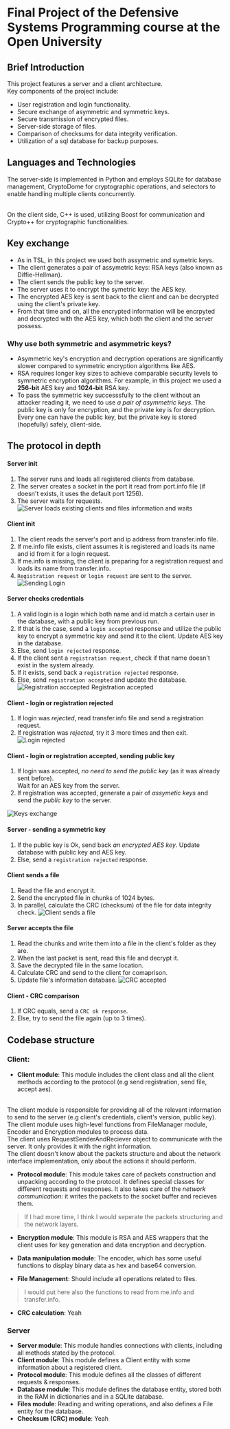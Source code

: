 # Final Project of the Defensive Systems Programming course at the Open University

## Brief Introduction
This project features a server and a client architecture. 
<br>
Key components of the project include:
<br>

- User registration and login functionality.
- Secure exchange of asymmetric and symmetric keys.
- Secure transmission of encrypted files.
- Server-side storage of files.
- Comparison of checksums for data integrity verification.
- Utilization of a sql database for backup purposes.

## Languages and Technologies

The server-side is implemented in Python and employs SQLite for database management, CryptoDome for cryptographic operations, and selectors to enable handling multiple clients concurrently.

<br>
On the client side, C++ is used, utilizing Boost for communication and Crypto++ for cryptographic functionalities.
<br>

## Key exchange
- As in TSL, in this project we used both assymetric and symetric keys.
- The client generates a pair of assymetric keys: RSA keys (also known as Diffie-Hellman).
- The client sends the public key to the server.
- The server uses it to encrypt the symetric key: the AES key.
- The encrypted AES key is sent back to the client and can be decrypted using the client's private key.
- From that time and on, all the encrypted information will be encrpyted and decrypted with the AES key, which both the client and the server possess.

### Why use both symmetric and asymmetric keys?
- Asymmetric key's encryption and decryption operations are significantly slower compared to symmetric encryption algorithms like AES. 
- RSA requires longer key sizes to achieve comparable security levels to symmetric encryption algorithms. For example, in this project we used a **256-bit** AES key and **1024-bit** RSA key.
- To pass the symmetric key successsfully to the client without an attacker reading it, we need to use *a pair of asymmetric keys*. The public key is only for encryption, and the private key is for decryption. Every one can have the public key, but the private key is stored (hopefully) safely, client-side.

## The protocol in depth

#### Server init
1. The server runs and loads all registered clients from database.
2. The server creates a socket in the port it read from port.info file (if doesn't exists, it uses the default port 1256).
3. The server waits for requests.
![Server loads existing clients and files information and waits](images\server_init.png)
#### Client init
1. The client reads the server's port and ip address from transfer.info file.
2. If me.info file exists, client assumes it is registered and loads its name and id from it for a login request.
3. If me.info is missing, the client is preparing for a registration request and loads its name from transfer.info.
4. `Registration request` or `login request` are sent to the server.
![Sending Login](images/sending_login.png)
 
#### Server checks credentials
1. A valid login is a login which both name and id match a certain user in the database, with a public key from previous run.
2. If that is the case, send a `login accepted` response and utilize the public key to encrypt a symmetric key and send it to the client. Update AES key in the database.
3. Else, send `login rejected` response.
4. If the client sent a `registration request`, check if that name doesn't exist in the system already.
5. If it exists, send back a `registration rejected` response.
6. Else, send `registration accepted` and update the database.
![Registration acccepted](images/registration_accepted.png)
Registration accepted
#### Client - login or registration rejected
1. If login was _rejected_, read transfer.info file and send a registration request.
2. If registration was _rejected_, try it 3 more times and then exit.
![Login rejected](images/login_rejected.png)

#### Client - login or registration accepted, sending public key
1. If login was accepted, *no need to send the public key* (as it was already sent before).<br> Wait for an AES key from the server.
2. If registration was accepted, generate a pair of _assymetic keys_ and send the _public key_ to the server.

![Keys exchange](images/keys_exchange_client.png)

#### Server - sending a symmetric key
1. If the public key is Ok, send back _an encrypted AES key_. Update database with public key and AES key.
2. Else, send a `registration rejected` response.

#### Client sends a file
1. Read the file and encrypt it.
2. Send the encrypted file in chunks of 1024 bytes.
3. In parallel, calculate the CRC (checksum) of the file for data integrity check.
![Client sends a file](images/client_send_file.png)

#### Server accepts the file
1. Read the chunks and write them into a file in the client's folder as they are.
2. When the last packet is sent, read this file and decrypt it.
3. Save the decrypted file in the same location.
4. Calculate CRC and send to the client for comaprison.
4. Update file's information database.
![CRC accepted](images/crc_server.png)
#### Client - CRC comparison
1. If CRC equals, send a `CRC ok response`.
2. Else, try to send the file again (up to 3 times).

## Codebase structure
### Client:
- **Client module**: 
This module includes the client class and all the client methods according to the protocol (e.g send registration, send file, accept aes).
<br>
The client module is responsible for providing all of the relevant information 
to send to the server (e.g client's credentials, client's version, public key).
The client module uses high-level functions from FileManager module, Encoder and Encryption modules to process data. 
<br>
The client uses RequestSenderAndReciever object to communicate with the server.
It only provides it with the right information.
<br>
The client doesn't know about the packets structure and about the network interface implementation, only about the actions it should perform.

- **Protocol module**:
This module takes care of packets construction and unpacking according to the protocol.
It defines special classes for different requests and responses.
It also takes care of the *network communication:* it writes the packets to the 
socket buffer and recieves them.
> If I had more time, I think I would seperate the packets structuring and the network layers. 
- **Encryption module**:
This module is RSA and AES wrappers that the client uses for key generation and data encryption and decryption.

- **Data manipulation module**:
The encoder, which has some useful functions to display binary data as hex and 
base64 conversion.

- **File Management**:
Should include all operations related to files.
> I would put here also the functions to read from me.info and transfer.info.

- **CRC calculation**:
Yeah

### Server
- **Server module**:
This module handles connections with clients, including all methods stated by the
protocol. 
- **Client module**:
This module defines a Client entity with some information about a registered client.
- **Protocol module**:
This module defines all the classes of different requests & responses.
- **Database module**:
This module defines the database entity, stored both in the RAM in dictionaries and in a SQLite database.
- **Files module**:
Reading and writing operations, and also defines a File entity for the database.
- **Checksum (CRC) module**:
Yeah 




